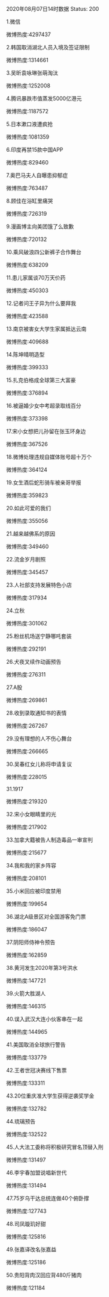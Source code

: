 2020年08月07日14时数据
Status: 200

1.微信

微博热度:4297437

2.韩国取消湖北人员入境及签证限制

微博热度:1314661

3.吴昕袁咏琳张萌淘汰

微博热度:1252008

4.腾讯暴跌市值蒸发5000亿港元

微博热度:1187572

5.日本漱口液遭疯抢

微博热度:1081359

6.印度再禁15款中国APP

微博热度:829460

7.奥巴马夫人自曝患抑郁症

微博热度:763487

8.顾佳在浴缸里痛哭

微博热度:726319

9.漫画博主向美团饿了么致歉

微博热度:720132

10.乘风破浪四公新裤子合作舞台

微博热度:638209

11.患儿家属谈70万天价药

微博热度:450303

12.记者问王子异为什么要拜我

微博热度:423588

13.南京被害女大学生家属抵达云南

微博热度:409688

14.陈坤晴明造型

微博热度:399333

15.扎克伯格成全球第三大富豪

微博热度:376894

16.被逼婚少女中考超录取线百分

微博热度:373398

17.宋小女想把儿孙留在张玉环身边

微博热度:367526

18.微博处理违规自媒体账号超十万个

微博热度:364124

19.女生酒后蛇形骑车被亲哥举报

微博热度:359823

20.如此可爱的我们

微博热度:355056

21.越来越佛系的原因

微博热度:349460

22.流金岁月剧照

微博热度:345457

23.人社部支持发展特色小店

微博热度:317934

24.立秋

微博热度:301062

25.粉丝机场送宁静哪吒套装

微博热度:292191

26.犬夜叉续作动画预告

微博热度:276311

27.A股

微博热度:269861

28.收到录取通知书的表情

微博热度:267267

29.没有理想的人不伤心舞台

微博热度:266665

30.吴春红女儿称将申请复议

微博热度:228015

31.1917

微博热度:219320

32.宋小女眼睛里的光

微博热度:217902

33.加拿大籍被告人制造毒品一审宣判

微博热度:215677

34.我和我的家乡阵容

微博热度:208101

35.小米回应被印度禁用

微博热度:199654

36.湖北A级景区对全国游客免门票

微博热度:186047

37.阴阳师侍神令预告

微博热度:162859

38.黄河发生2020年第3号洪水

微博热度:147721

39.火箭大胜湖人

微博热度:146315

40.误入武汉大连小伙客串在一起

微博热度:144965

41.美国取消全球旅行警告

微博热度:133779

42.王者世冠决赛线下售票

微博热度:133311

43.20位重庆准大学生获得逆袭奖学金

微博热度:132782

44.琉璃预告

微博热度:132522

45.人大法工委称将积极研究冒名顶替入刑

微博热度:131497

46.李宇春加盟说唱新世代

微博热度:131494

47.75岁乌干达总统连做40个俯卧撑

微博热度:127743

48.司凤璇玑好甜

微博热度:125816

49.张嘉译改名张嘉益

微博热度:125186

50.贵阳背肉汉回应背480斤猪肉

微博热度:121184

